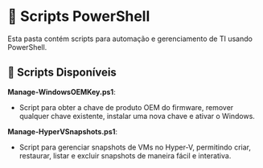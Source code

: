 # 📜 Scripts PowerShell  
Esta pasta contém scripts para automação e gerenciamento de TI usando PowerShell.

## 🎯 Scripts Disponíveis

**Manage-WindowsOEMKey.ps1**:
- Script para obter a chave de produto OEM do firmware, remover qualquer chave existente, instalar uma nova chave e ativar o Windows.

 **Manage-HyperVSnapshots.ps1**:
- Script para gerenciar snapshots de VMs no Hyper-V, permitindo criar, restaurar, listar e excluir snapshots de maneira fácil e interativa.

